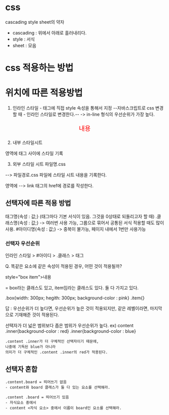# css
cascading style sheet의 약자

- cascading : 위에서 아래로 흘러내리다.
- style : 서식
- sheet : 모음

# css 적용하는 방법
# 위치에 따른 적용방법

1) 인라인 스타일  - 태그에 직접 style 속성을 통해서 지정
--자바스크립트로 css 변경할 때 - 인라인 스타일로 변경한다.-- -> in-line 형식의 우선순위가 가장 높다.
 <p style="font-size:20px; color : red; text-align : center"> 내용</p>

2) 내부 스타일시트
<head></head> 영역에
<style></style> 태그 사이에 스타일 기록

<style> <!--스타일 시트-->
    div{속성: 값; 속성 : 값;}
    .클래스명{속성: 값;}
    #아이디명{속성: 값;}
</style>

3) 외부 스타일 시트
파일명.css

--> 파일경로.css 파일에 스타일 시트 내용을 기록한다.

<head></head> 영역에
<link rel="stylesheet" href="파일경로.css">
 --> link 태그의 href에 경로를 작성한다.

 ## 선택자에 따른 적용 방법

 태그명{속성 : 값;} (태그마다 기본 서식이 있음. 그것을 0상태로 되돌리고자 할 때)
.클래스명{속성 : 값;} -> 여러번 사용 가능, 그룹으로 묶어서 공통된 서식 적용할 때도 많이 사용.
#아이디명{속성 : 값;} -> 중복이 불가능, 페이지 내에서 1번만 사용가능

### 선택자 우선순위

인라인 스타일 > #아이디 > .클래스 > 태그

Q. 똑같은 요소에 같은 속성이 적용된 경우, 어떤 것이 적용될까?

<p> style="box item">내용</p>
= box라는 클래스도 있고, item임라는 클래스도 있다. 둘 다 가지고 있다.

.box{width: 300px; hegith: 300px; background-color : pink}
.item{}

답 : 우선순위가 더 높다면, 우선순위가 높은 것이 적용되지만,
같은 레벨이라면, 마지막으로 기재해준 것이 적용된다.

선택자가 더 넓은 범위보다 좁은 범위가 우선순위가 높다.
ex) 
    content .inner{background-color : red}
    .inner{background-color : blue}

    .content .inner가 더 구체적인 선택자이기 때문에,
    나중에 기독된 blue가 아니라
    의미가 더 구체적인 .content .inner의 red가 적용된다.

## 선택자 혼합
    .content.board = 띄어쓰기 없음
    - content와 board 클래스가 둘 다 있는 요소를 선택해라.

    .content .board = 띄어쓰기 있음
    - 자식요소 중에서
    - content <자식 요소> 중에서 이름이 board인 요소를 선택해라.
